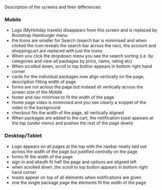 Description of the screens and their differences:

### Mobile

* Logo (MyHoliday travels) disappears from this screen and is replaced by Bootstrap Hamburger menu
* the Icons are smaller for Search (search bar is minimised and when clicked the icon reveals the search bar across the nav), the account and shoppingcart are replaced with just the Icons
* When you click the dropdown menu you see the search sorting (i.e. by categories and view all packages by price, name, rating etc)
* When scrolled down, scroll to top button appears in bottom right hand corner
* cards for the individual packages now align vertically on the page, description fitting width of page
* forms are not across the page but instead sit vertically across the screen size of the Mobile
* footer and nav minimise to fit the width of the page
* Home page video is minimised and you see clearly a snippet of the video in the background
* checkout fits the width of the page, all vertically aligned
* When packages are added to the cart, the notification toast appears at the top (under menu) and pushes the rest of the page down)

### Desktop/Tablet

* Logo appears on all pages at the top with the navbar neatly laid out across the width of the page but justified centrally on the page
* forms fit the width of the page
* sign in and allauth fit half the page and options are aligned left
* when scrolled down ,the scroll to top button appears in bottom right hand corner
* toasts appear on top of all elements when notifications are given
* one the single package page the elements fit the width of the page

